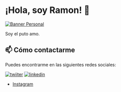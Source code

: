 # ¡Hola, soy Ramon! 👋

[![Banner Personal](https://i.imgur.com/Iz8L0TJ.png)](https://github.com/Rmaon)

Soy el puto amo.

## 📫 Cómo contactarme

Puedes encontrarme en las siguientes redes sociales:

[![twiiter](https://imgur.com/1N1ljX2.jpg)](https://twitter.com/GooGGLEbeats) [![linkedin](https://imgur.com/CjwACgZ.jpg)](https://www.linkedin.com/in/ram%C3%B3n-caminero-arroyo-75a313254/)


- [Instagram](https://www.instagram.com/rmn666_)
